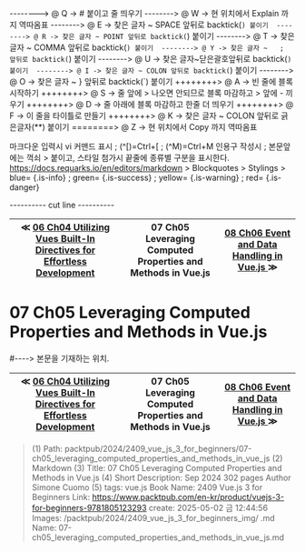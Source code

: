 
--------> @ Q -> # 붙이고 줄 띄우기 
--------> @ W -> 현 위치에서 Explain 까지 역따옴표 
--------> @ E -> 찾은 글자 ~ SPACE 앞뒤로 backtick(`) 붙이기 
--------> @ R -> 찾은 글자 ~ POINT 앞뒤로 backtick(`) 붙이기 
--------> @ T -> 찾은 글자 ~ COMMA 앞뒤로 backtick(`) 붙이기 
--------> @ Y -> 찾은 글자 ~   ;   앞뒤로 backtick(`) 붙이기 
--------> @ U -> 찾은 글자~닫은괄호앞뒤로 backtick(`) 붙이기 
--------> @ I -> 찾은 글자 ~ COLON 앞뒤로 backtick(`) 붙이기 
--------> @ O -> 찾은 글자 ~   }   앞뒤로 backtick(`) 붙이기 
++++++++> @ A -> 빈 줄에 블록 시작하기 
++++++++> @ S -> 줄 앞에 > 나오면 안되므로 블록 마감하고 > 앞에 - 끼우기 
++++++++> @ D -> 줄 아래에 블록 마감하고 한줄 더 띄우기 
++++++++> @ F -> 이 줄을 타이틀로 만들기 
++++++++> @ K -> 찾은 글자 ~ COLON 앞뒤로 긁은글자(**) 붙이기 
========> @ Z -> 현 위치에서 Copy 까지 역따옴표 

마크다운 입력시 vi 커맨드 표시 ; (^[)=Ctrl+[ ; (^M)=Ctrl+M
인용구 작성시 ; 본문앞에는 꺽쇠 > 붙이고, 스타일 첨가시 끝줄에 종류별 구분을 표시한다.
https://docs.requarks.io/en/editors/markdown > Blockquotes > Stylings >
blue= {.is-info} ; green= {.is-success} ; yellow= {.is-warning} ; red= {.is-danger}

---------- cut line ----------

| ≪ [ 06 Ch04 Utilizing Vues Built-In Directives for Effortless Development ](/packtpub/2024/2409_vue_js_3_for_beginners/06_ch04_utilizing_vues_built-in_directives_for_effortless_development) | 07 Ch05 Leveraging Computed Properties and Methods in Vue.js | [ 08 Ch06 Event and Data Handling in Vue.js ](/packtpub/2024/2409_vue_js_3_for_beginners/08_ch06_event_and_data_handling_in_vue_js) ≫ |
|:----:|:----:|:----:|

# 07 Ch05 Leveraging Computed Properties and Methods in Vue.js
#----> 본문을 기재하는 위치.



| ≪ [ 06 Ch04 Utilizing Vues Built-In Directives for Effortless Development ](/packtpub/2024/2409_vue_js_3_for_beginners/06_ch04_utilizing_vues_built-in_directives_for_effortless_development) | 07 Ch05 Leveraging Computed Properties and Methods in Vue.js | [ 08 Ch06 Event and Data Handling in Vue.js ](/packtpub/2024/2409_vue_js_3_for_beginners/08_ch06_event_and_data_handling_in_vue_js) ≫ |
|:----:|:----:|:----:|

> (1) Path: packtpub/2024/2409_vue_js_3_for_beginners/07-ch05_leveraging_computed_properties_and_methods_in_vue_js
> (2) Markdown
> (3) Title: 07 Ch05 Leveraging Computed Properties and Methods in Vue.js
> (4) Short Description: Sep 2024 302 pages Author Simone Cuomo
> (5) tags: vue.js
> Book Name: 2409 Vue.js 3 for Beginners
> Link: https://www.packtpub.com/en-kr/product/vuejs-3-for-beginners-9781805123293
> create: 2025-05-02 금 12:44:56
> Images: /packtpub/2024/2409_vue_js_3_for_beginners_img/
> .md Name: 07-ch05_leveraging_computed_properties_and_methods_in_vue_js.md

